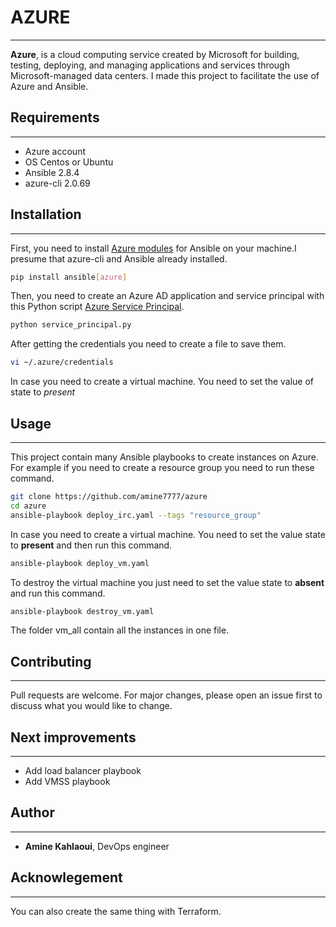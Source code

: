 # AZURE
----------------------------------

**Azure**,  is a cloud computing service created by Microsoft for building, testing, deploying, and managing applications and services through Microsoft-managed data centers. I made this project to facilitate the use of Azure and Ansible.


## Requirements
----------------------------------
- Azure account
- OS Centos or Ubuntu
- Ansible 2.8.4
- azure-cli 2.0.69


## Installation
---------------------------------

First, you need to install [Azure modules](https://docs.ansible.com/ansible/latest/scenario_guides/guide_azure.html) for Ansible on your machine.I presume that azure-cli and Ansible already installed.

```bash
pip install ansible[azure]
```

Then, you need to create an Azure AD application and service principal with this Python script [Azure Service Principal](https://github.com/amine7777/azure-service-principal).

```bash
python service_principal.py
```
After getting the credentials you need to create a file to save them.
```bash
vi ~/.azure/credentials
```
In case you need to create a virtual machine. You need to set the value of state to *present*





## Usage
---------------------------------


This project contain many Ansible playbooks to create instances on Azure. For example if you need to create a resource group you need to run these command.

```bash
git clone https://github.com/amine7777/azure
cd azure
ansible-playbook deploy_irc.yaml --tags "resource_group"
```

In case you need to create a virtual machine. You need to set the value state to **present** and then run this command.

```bash
ansible-playbook deploy_vm.yaml
```
To destroy the virtual machine you just need to set the value state to **absent** and run this command.

```bash
ansible-playbook destroy_vm.yaml
```
The folder vm_all contain all the instances in one file.







## Contributing
---------------------------------
Pull requests are welcome. For major changes, please open an issue first to discuss what you would like to change.


## Next improvements
----------------------------------
- Add load balancer playbook
- Add VMSS playbook

## Author
----------------------------------
- **Amine Kahlaoui**, DevOps engineer

## Acknowlegement
----------------------------------
You can also create the same thing with Terraform.
